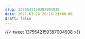 ```yaml
---
slug: 1375542159387004938
date: 2021-03-26 20:16:21+00:00
draft: false
---
```


{{< tweet 1375542159387004938 >}}
